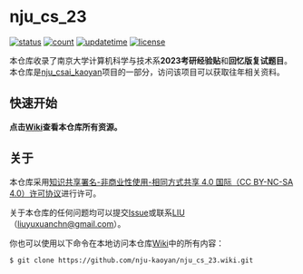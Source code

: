 # nju_cs_23

[![status](https://img.shields.io/badge/状态-更新中-yellowgreen)](https://github.com/nju-kaoyan/nju_cs_23/wiki)
[![count](https://img.shields.io/badge/资源数-0-blue)](https://github.com/nju-kaoyan/nju_cs_23/wiki)
[![updatetime](https://img.shields.io/badge/最后更新-2023%2F4%2F4-green)](https://github.com/nju-kaoyan/nju_cs_23/wiki)
[![license](https://img.shields.io/badge/许可协议-CC%20BY--NC--SA%204.0-lightgrey)](http://creativecommons.org/licenses/by-nc-sa/4.0/)

本仓库收录了南京大学计算机科学与技术系**2023考研经验贴**和**回忆版复试题目**。本仓库是[nju_csai_kaoyan](https://github.com/nju-kaoyan/nju_csai_kaoyan)项目的一部分，访问该项目可以获取往年相关资料。

## 快速开始

**点击[Wiki](https://github.com/nju-kaoyan/nju_cs_23/wiki)查看本仓库所有资源。**

## 关于

本仓库采用[知识共享署名-非商业性使用-相同方式共享 4.0 国际（CC BY-NC-SA 4.0）许可协议](http://creativecommons.org/licenses/by-nc-sa/4.0/)进行许可。

关于本仓库的任何问题均可以提交[Issue](https://github.com/nju-kaoyan/nju_cs_23/issues)或联系[LIU](https://github.com/LIU-YX-cn)（liuyuxuanchn@gmail.com）。

你也可以使用以下命令在本地访问本仓库[Wiki](https://github.com/nju-kaoyan/nju_cs_23/wiki)中的所有内容：

``` sh
$ git clone https://github.com/nju-kaoyan/nju_cs_23.wiki.git
```
